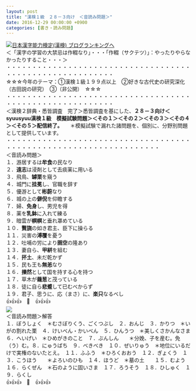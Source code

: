 ```yaml
---
layout: post
title: "漢検１級　２８－３向け　＜音読み問題＞"
date: 2016-12-29 00:00:00 +0900
categories: [書き・読み問題]
---
```


[![](/syuusyuu9701/assets/images/漢検１級-２８－３向け-＜音読み問題＞-br_c_3028_1.gif)](http://blog.with2.net/link.php?1659096:3028 "日本漢字能力検定(漢検) ブログランキングへ")[日本漢字能力検定(漢検) ブログランキングへ](http://blog.with2.net/link.php?1659096:3028)  
＜「漢字の学習の大禁忌は作輟なり」・・・「作輟（サクテツ）」：やったりやらなかったりすること・・・＞  
・・・・・・・・・・・・・・・・・・・・・・・・・・・・・・・・・・・・・・・・・・・・・・・・・・・・・・・・・  
☆☆☆今年のテーマ：①漢検１級１９９点以上　②好きな古代史の研究深化（古田説の研究）　③（非公開）　☆☆☆　　  
・・・・・・・・・・・・・・・・・・・・・・・・・・・・・・・・・・・・・・・・・・・・・・・・・・・・・・・・・  
＜漢検２辞典・悉皆調査　完了＞悉皆調査を基にした、**２８－３向け＜syuusyuu漢検１級　模擬試験問題＞＜その１＞＜その２＞＜その３＞＜その４＞＜その５＞配信終了。**　　＊模擬試験で漏れた諸問題を、個別に、分野別問題として提供しています。  
・・・・・・・・・・・・・・・・・・・・・・・・・・・・・・・・・・・・・・・・・・・・・・・・・・・・・・・・・・・・・・・・・・  
＜音読み問題＞  
１．游居するは**牟食**の民なり　　  
２．**遠志**は浸剤として去痰薬に用いる　  
３．飛鳥、**罅栗**を窺う　　  
４．城門に**挂冕**し、官職を辞す　  
５．優游として**彬蔚**なり　　  
６．城の上の**僻倪**を仰瞻する  
７．婦、**免身**し、男児を得　  
８．薬を**乳鉢**に入れて練る　　  
９．暗雲が**幎幎**と垂れ罩めている　　  
１０．**贅旒**の如き君主、臣下に操らる　  
１１．災害の**溥覆**を憂う　  
１２．吐哺の労により**圉空**の隆あり  
１３．妻自ら、**甲絣**を組む　　  
１４．**抔土**、未だ乾かず　　　  
１５．民も王も**無恙**なり　　  
１６．**擽然**として国を持する心を持つ　  
１７．草木が**蘢葱**と茂っている　  
１８．徒に自ら**悲蹙**して已むべからず  
１９．君子、思うに、応（まさ）に、**楽只**なるべし  
👍👍👍　🐒　👍👍👍  
![](/syuusyuu9701/assets/images/漢検１級-２８－３向け-＜音読み問題＞-52d8b195a190227d3cae927526dd6d8c.png)  
＜音読み問題＞解答  
１．ぼうしょく　＊むさぼりくう、ごくつぶし　２．おんじ　３．かりつ　＊いがの割れた栗　４．けいべん・かいべん　５．ひんうつ　＊美しくさかんなさま　６．へいげい　＊ひめがきのこと　７．ぶんしん　　＊分娩、子を産む。免（う）む。８．にゅうばち　９．べきべき　１０．ぜいりゅう　＊地位にいるだけで実権のないたとえ。　１１．ふふう　＊ひろくおおう　１２．ぎょくう　１３．こうほう　　＊よろいのひも　１４．ほうど　＊墓の土　　１５．むよう　１６．らくぜん　＊石のように固いさま　１７．ろうそう　１８．ひしゅく　１９．らくし  
👍👍👍　🐒　👍👍👍　  
　  
  
  